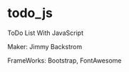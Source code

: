 # todo_js
ToDo List With JavaScript

Maker: Jimmy Backstrom

FrameWorks: Bootstrap, FontAwesome
            
